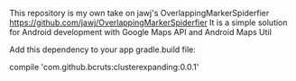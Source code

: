This repository is my own take on jawj's OverlappingMarkerSpiderfier https://github.com/jawj/OverlappingMarkerSpiderfier 
It is a simple solution for Android development with Google Maps API and Android Maps Util

Add this dependency to your app gradle.build file:

compile 'com.github.bcruts:clusterexpanding:0.0.1'

